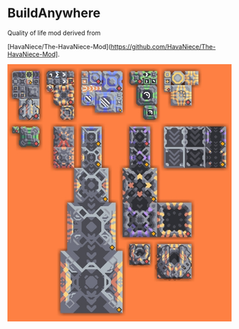 # BuildAnywhere

Quality of life mod derived from

[HavaNiece/The-HavaNiece-Mod](https://github.com/HavaNiece/The-HavaNiece-Mod].

![Example](https://github.com/HavaNiece/BuildAnywhere/blob/main/img/example.jpg)
